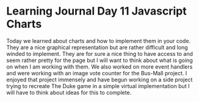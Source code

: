 # Learning Journal Day 11 Javascript Charts

Today we learned about charts and how to implement them in your code. They are a nice graphical representation but are rather difficult and long winded to implement. They are for sure a nice thing to have access to and seem rather pretty for the page but I will want to think about what is going on when I am working with them. We also worked on more event handlers and were working with an image vote counter for the Bus-Mall project. I enjoyed that project immensely and have begun working on a side project trying to recreate The Duke game in a simple virtual implementation but I will have to think about ideas for this to complete.
